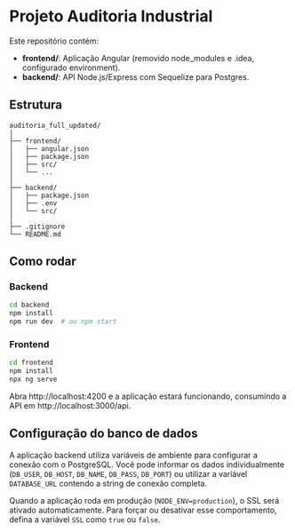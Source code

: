 # Projeto Auditoria Industrial

Este repositório contém:

- **frontend/**: Aplicação Angular (removido node_modules e .idea, configurado environment).
- **backend/**: API Node.js/Express com Sequelize para Postgres.

## Estrutura

```
auditoria_full_updated/
│
├── frontend/
│   ├── angular.json
│   ├── package.json
│   ├── src/
│   └── ...
│
├── backend/
│   ├── package.json
│   ├── .env
│   └── src/
│
├── .gitignore
└── README.md
```

## Como rodar

### Backend
```bash
cd backend
npm install
npm run dev  # ou npm start
```

### Frontend
```bash
cd frontend
npm install
npx ng serve
```

Abra http://localhost:4200 e a aplicação estará funcionando, consumindo a API em http://localhost:3000/api.

## Configuração do banco de dados

A aplicação backend utiliza variáveis de ambiente para configurar a conexão
com o PostgreSQL. Você pode informar os dados individualmente (`DB_USER`,
`DB_HOST`, `DB_NAME`, `DB_PASS`, `DB_PORT`) ou utilizar a variável
`DATABASE_URL` contendo a string de conexão completa.

Quando a aplicação roda em produção (`NODE_ENV=production`), o SSL será
ativado automaticamente. Para forçar ou desativar esse comportamento, defina a
variável `SSL` como `true` ou `false`.
